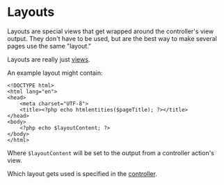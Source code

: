 Layouts
=======

Layouts are special views that get wrapped around the controller's view output.  They don't have to be used, but are the best way to make several pages use the same "layout."

Layouts are really just [views](../views.md).

An example layout might contain:

	<!DOCTYPE html>
	<html lang="en">
	<head>
		<meta charset="UTF-8">
		<title><?php echo htmlentities($pageTitle); ?></title>
	</head>
	<body>
		<?php echo $layoutContent; ?>
	</body>
	</html>

Where `$layoutContent` will be set to the output from a controller action's view.

Which layout gets used is specified in the [controller](../controllers.md#changing_the_layout).
